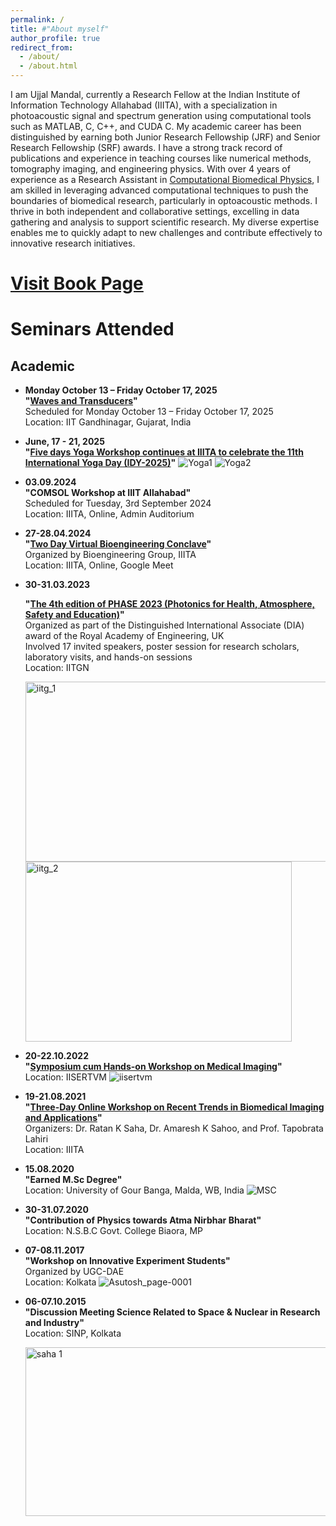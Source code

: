 ```yaml
---
permalink: /
title: #"About myself"
author_profile: true
redirect_from: 
  - /about/
  - /about.html
---
```


I am Ujjal Mandal, currently a Research Fellow at the Indian Institute of Information Technology Allahabad (IIITA), with
a specialization in photoacoustic signal and spectrum generation using computational tools such as MATLAB, C, C++,
and CUDA C. My academic career has been distinguished by earning both Junior Research Fellowship (JRF) and Senior
Research Fellowship (SRF) awards. I have a strong track record of publications and experience in teaching courses like
numerical methods, tomography imaging, and engineering physics.
With over 4 years of experience as a Research Assistant in [Computational Biomedical Physics](https://www.nature.com/subjects/computational-biophysics), I am skilled in leveraging
advanced computational techniques to push the boundaries of biomedical research, particularly in optoacoustic methods.
I thrive in both independent and collaborative settings, excelling in data gathering and analysis to support scientific research. My diverse expertise enables me to quickly adapt to new challenges and contribute effectively to innovative research
initiatives.


# [Visit Book Page](https://ujjalmandal.onrender.com/)

# Seminars Attended

## Academic

- **Monday October 13 – Friday October 17, 2025**  
  **"[Waves and Transducers](https://wt.imphys.tudelft.nl/)"**  
  Scheduled for Monday October 13 – Friday October 17, 2025  
  Location: IIT Gandhinagar, Gujarat, India

- **June, 17 - 21, 2025**  
  **"[Five days Yoga Workshop continues  at IIITA to celebrate the 11th International Yoga Day  (IDY-2025)](https://x.com/IIITA_Official)"**
  ![Yoga1](https://github.com/user-attachments/assets/fe557e4a-a633-4f1f-812d-696d8017287c)
  ![Yoga2](https://github.com/user-attachments/assets/bb6f382e-8b0d-4da9-a800-ab0018c51856)


- **03.09.2024**  
  **"COMSOL Workshop at IIIT Allahabad"**  
  Scheduled for Tuesday, 3rd September 2024  
  Location: IIITA, Online, Admin Auditorium

- **27-28.04.2024**  
  **"[Two Day Virtual Bioengineering Conclave](https://as.iiita.ac.in/bioconclave2025/)"**  
  Organized by Bioengineering Group, IIITA  
  Location: IIITA, Online, Google Meet

- **30-31.03.2023**  

  **"[The 4th edition of PHASE 2023 (Photonics for Health, Atmosphere, Safety and Education)](https://www.photonicsensorslab.com/phase-2023)"**  
  Organized as part of the Distinguished International Associate (DIA) award of the Royal Academy of Engineering, UK  
  Involved 17 invited speakers, poster session for research scholars, laboratory visits, and hands-on sessions  
  Location: IITGN

  <img width="600" height="288" alt="iitg_1" src="https://github.com/user-attachments/assets/e6f94329-c9a7-4fec-a6ec-436acb6525f2" />
  <img width="426" height="288" alt="iitg_2" src="https://github.com/user-attachments/assets/d9324c05-720c-42c3-bcc0-671fc4c7665f" />

- **20-22.10.2022**  
  **"[Symposium cum Hands-on Workshop on Medical Imaging](https://conference.iisertvm.ac.in/medicalimaging/)"**  
  Location: IISERTVM
  ![iisertvm](https://github.com/user-attachments/assets/5720d219-9e52-4e20-80f9-3fe34f492b72)
  
- **19-21.08.2021**  
  **"[Three-Day Online Workshop on Recent Trends in Biomedical Imaging and Applications](https://bmiga.iiita.ac.in/)"**  
  Organizers: Dr. Ratan K Saha, Dr. Amaresh K Sahoo, and Prof. Tapobrata Lahiri  
  Location: IIITA

- **15.08.2020**  
  **"Earned M.Sc Degree"**  
  Location: University of Gour Banga, Malda, WB, India
  ![MSC](https://github.com/user-attachments/assets/24fe8654-2a70-41e6-bf50-aaf6c3e68275)

- **30-31.07.2020**  
  **"Contribution of Physics towards Atma Nirbhar Bharat"**  
  Location: N.S.B.C Govt. College Biaora, MP

- **07-08.11.2017**  
  **"Workshop on Innovative Experiment Students"**  
  Organized by UGC-DAE  
  Location: Kolkata
  ![Asutosh_page-0001](https://github.com/user-attachments/assets/d4614172-c432-452a-a539-56fd355175a8)

- **06-07.10.2015**  
  **"Discussion Meeting Science Related to Space & Nuclear in Research and Industry"**  
  Location: SINP, Kolkata

  <img width="720" height="270" alt="saha 1" src="https://github.com/user-attachments/assets/621299ba-fab8-469c-ba5a-8adbf563ae3c" />

 

